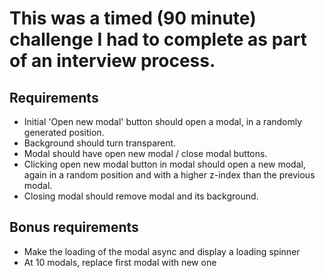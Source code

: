 # This was a timed (90 minute) challenge I had to complete as part of an interview process.

## Requirements

* Initial 'Open new modal' button should open a modal, in a randomly generated position.
* Background should turn transparent.
* Modal should have open new modal / close modal buttons.
* Clicking open new modal button in modal should open a new modal, again in a random position and with a higher z-index than the previous modal.
* Closing modal should remove modal and its background.

## Bonus requirements

* Make the loading of the modal async and display a loading spinner
* At 10 modals, replace first modal with new one


